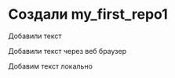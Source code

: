 ﻿#  Cоздали my_first_repo1

Добавили текст 

Добавили текст через веб браузер

Добавим текст локально